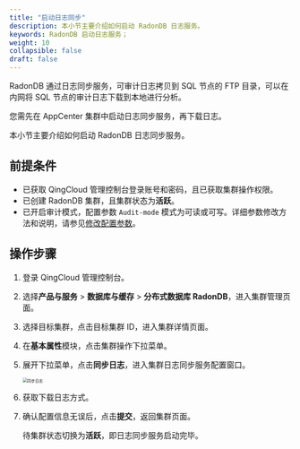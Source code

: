 ```yaml
---
title: "启动日志同步"
description: 本小节主要介绍如何启动 RadonDB 日志服务。 
keywords: RadonDB 启动日志服务；
weight: 10
collapsible: false
draft: false
---
```




RadonDB 通过日志同步服务，可审计日志拷贝到 SQL 节点的 FTP 目录，可以在内网将 SQL 节点的审计日志下载到本地进行分析。

您需先在 AppCenter 集群中启动日志同步服务，再下载日志。

本小节主要介绍如何启动 RadonDB 日志同步服务。

## 前提条件

- 已获取 QingCloud 管理控制台登录账号和密码，且已获取集群操作权限。
- 已创建 RadonDB 集群，且集群状态为**活跃**。
- 已开启审计模式，配置参数 `Audit-mode` 模式为可读或可写。详细参数修改方法和说明，请参见[修改配置参数](../../config_para/modify_para)。

## 操作步骤

1. 登录 QingCloud 管理控制台。
2. 选择**产品与服务** > **数据库与缓存** > **分布式数据库 RadonDB**，进入集群管理页面。
3. 选择目标集群，点击目标集群 ID，进入集群详情页面。
4. 在**基本属性**模块，点击集群操作下拉菜单。
5. 展开下拉菜单，点击**同步日志**，进入集群日志同步服务配置窗口。

   <img src="../../../_images/enable_log_server.png" alt="同步日志" style="zoom:50%;" />

6. 获取下载日志方式。

7. 确认配置信息无误后，点击**提交**，返回集群页面。

   待集群状态切换为**活跃**，即日志同步服务启动完毕。
